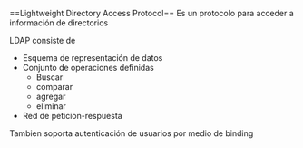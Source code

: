 ==Lightweight Directory Access Protocol==
Es un protocolo para acceder a información de directorios

LDAP consiste de 
- Esquema de representación de datos
- Conjunto de operaciones definidas
	- Buscar
	- comparar
	- agregar 
	- eliminar
- Red de peticion-respuesta

Tambien soporta autenticación de usuarios por medio de binding